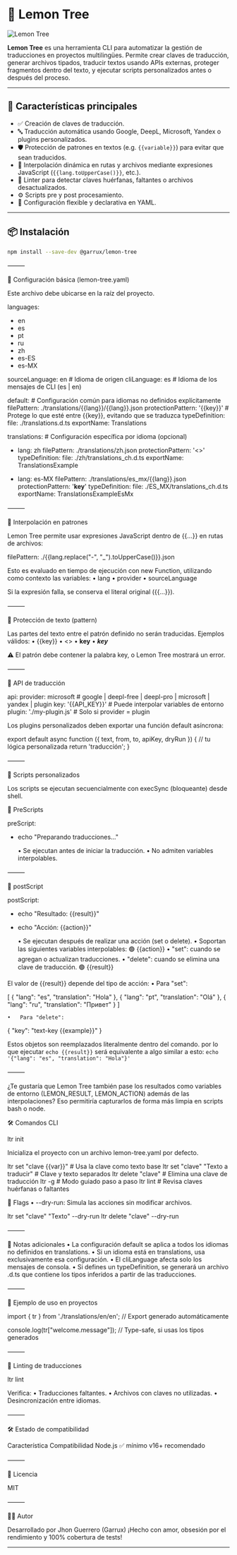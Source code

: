 
# 🍋 Lemon Tree

![Lemon Tree](https://img.garrux.dev/docs/lemon-tree/swok58n6.png)

**Lemon Tree** es una herramienta CLI para automatizar la gestión de traducciones en proyectos multilingües. Permite crear claves de traducción, generar archivos tipados, traducir textos usando APIs externas, proteger fragmentos dentro del texto, y ejecutar scripts personalizados antes o después del proceso.

---

## 🚀 Características principales

- ✅ Creación de claves de traducción.
- 🔤 Traducción automática usando Google, DeepL, Microsoft, Yandex o plugins personalizados.
- 🛡 Protección de patrones en textos (e.g. `{{variable}}`) para evitar que sean traducidos.
- 🧠 Interpolación dinámica en rutas y archivos mediante expresiones JavaScript (`{{lang.toUpperCase()}}`, etc.).
- 🧪 Linter para detectar claves huérfanas, faltantes o archivos desactualizados.
- ⚙️ Scripts pre y post procesamiento.
- 🧩 Configuración flexible y declarativa en YAML.

---

## 📦 Instalación

```bash
npm install --save-dev @garrux/lemon-tree
```

⸻

🧾 Configuración básica (lemon-tree.yaml)

Este archivo debe ubicarse en la raíz del proyecto.

languages:
  - en
  - es
  - pt
  - ru
  - zh
  - es-ES
  - es-MX

sourceLanguage: en       # Idioma de origen
cliLanguage: es          # Idioma de los mensajes de CLI (es | en)

default:                 # Configuración común para idiomas no definidos explícitamente
  filePattern: ./translations/{{lang}}/{{lang}}.json
  protectionPattern: '{{key}}'  # Protege lo que esté entre {{key}}, evitando que se traduzca
  typeDefinition:
    file: ./translations.d.ts
    exportName: Translations

translations:            # Configuración específica por idioma (opcional)
  - lang: zh
    filePattern: ./translations/zh.json
    protectionPattern: '<<key>>'
    typeDefinition:
      file: ./zh/translations_ch.d.ts
      exportName: TranslationsExample

  - lang: es-MX
    filePattern: ./translations/es_mx/{{lang}}.json
    protectionPattern: '__key__'
    typeDefinition:
      file: ./ES_MX/translations_ch.d.ts
      exportName: TranslationsExampleEsMx


⸻

🧠 Interpolación en patrones

Lemon Tree permite usar expresiones JavaScript dentro de {{...}} en rutas de archivos:

filePattern: ./{{lang.replace("-", "_").toUpperCase()}}.json

Esto es evaluado en tiempo de ejecución con new Function, utilizando como contexto las variables:
	•	lang
	•	provider
	•	sourceLanguage

Si la expresión falla, se conserva el literal original ({{...}}).

⸻

🔐 Protección de texto (pattern)

Las partes del texto entre el patrón definido no serán traducidas.
Ejemplos válidos:
	•	{{key}}
	•	<<key>>
	•	__key__
	•	***key***

⚠️ El patrón debe contener la palabra key, o Lemon Tree mostrará un error.

⸻

🔌 API de traducción

api:
  provider: microsoft     # google | deepl-free | deepl-pro | microsoft | yandex | plugin
  key: '{{API_KEY}}'      # Puede interpolar variables de entorno
  plugin: './my-plugin.js' # Solo si provider = plugin

Los plugins personalizados deben exportar una función default asíncrona:

export default async function ({ text, from, to, apiKey, dryRun }) {
  // tu lógica personalizada
  return 'traducción';
}


⸻

🧩 Scripts personalizados

Los scripts se ejecutan secuencialmente con execSync (bloqueante) desde shell.

🔹 PreScripts

preScript:
  - echo "Preparando traducciones..."

	•	Se ejecutan antes de iniciar la traducción.
	•	No admiten variables interpolables.

⸻

🔹 postScript

postScript:
  - echo "Resultado: {{result}}"
  - echo "Acción: {{action}}"

	•	Se ejecutan después de realizar una acción (set o delete).
	•	Soportan las siguientes variables interpolables: 🟢 {{action}}
	•	"set": cuando se agregan o actualizan traducciones.
	•	"delete": cuando se elimina una clave de traducción. 🟢 {{result}}

El valor de {{result}} depende del tipo de acción:
	•	Para "set":

[
  { "lang": "es", "translation": "Hola" },
  { "lang": "pt", "translation": "Olá" },
  { "lang": "ru", "translation": "Привет" }
]


	•	Para "delete":

{ "key": "text-key {{example}}" }



Estos objetos son reemplazados literalmente dentro del comando.
por lo que ejecutar `echo {{result}}` será equivalente a algo similar a esto:
`echo '{"lang": "es", "translation": "Hola"}'`

⸻

¿Te gustaría que Lemon Tree también pase los resultados como variables de entorno (LEMON_RESULT, LEMON_ACTION) además de las interpolaciones?
Eso permitiría capturarlos de forma más limpia en scripts bash o node.

🛠 Comandos CLI

ltr init

Inicializa el proyecto con un archivo lemon-tree.yaml por defecto.

ltr set "clave {{var}}"           # Usa la clave como texto base
ltr set "clave" "Texto a traducir" # Clave y texto separados
ltr delete "clave"                # Elimina una clave de traducción
ltr -g                            # Modo guiado paso a paso
ltr lint                          # Revisa claves huérfanas o faltantes

🔸 Flags
	•	--dry-run: Simula las acciones sin modificar archivos.

ltr set "clave" "Texto" --dry-run
ltr delete "clave" --dry-run


⸻

📌 Notas adicionales
	•	La configuración default se aplica a todos los idiomas no definidos en translations.
	•	Si un idioma está en translations, usa exclusivamente esa configuración.
	•	El cliLanguage afecta solo los mensajes de consola.
	•	Si defines un typeDefinition, se generará un archivo .d.ts que contiene los tipos inferidos a partir de las traducciones.

⸻

💬 Ejemplo de uso en proyectos

import { tr } from './translations/en/en'; // Export generado automáticamente

console.log(tr["welcome.message"]); // Type-safe, si usas los tipos generados


⸻

🧼 Linting de traducciones

ltr lint

Verifica:
	•	Traducciones faltantes.
	•	Archivos con claves no utilizadas.
	•	Desincronización entre idiomas.

⸻

🛠 Estado de compatibilidad

Característica	Compatibilidad
Node.js	✅ mínimo v16+ recomendado


⸻

📄 Licencia

MIT

⸻

🧑‍💻 Autor

Desarrollado por Jhon Guerrero (Garrux)
¡Hecho con amor, obsesión por el rendimiento y 100% cobertura de tests!

---
